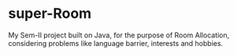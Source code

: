 # super-Room
My Sem-II project built on Java, for the purpose of Room Allocation, considering problems like language barrier, interests and hobbies.
